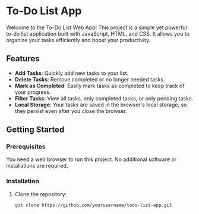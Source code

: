 # To-Do List App

Welcome to the To-Do List Web App! This project is a simple yet powerful to-do list application built with JavaScript, HTML, and CSS. It allows you to organize your tasks efficiently and boost your productivity.

## Features

- **Add Tasks**: Quickly add new tasks to your list.
- **Delete Tasks**: Remove completed or no longer needed tasks.
- **Mark as Completed**: Easily mark tasks as completed to keep track of your progress.
- **Filter Tasks**: View all tasks, only completed tasks, or only pending tasks.
- **Local Storage**: Your tasks are saved in the browser's local storage, so they persist even after you close the browser.

## Getting Started

### Prerequisites

You need a web browser to run this project. No additional software or installations are required.

### Installation

1. Clone the repository:
   ```bash
   git clone https://github.com/yourusername/todo-list-app.git
